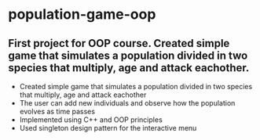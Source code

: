 # population-game-oop
## First project for OOP course. Created simple game that simulates a population divided in two species that multiply, age and attack eachother.

* Created simple game that simulates a population divided in two species that multiply, age and attack eachother
* The user can add new individuals and observe how the population evolves as time passes
* Implemented using C++ and OOP principles
* Used singleton design pattern for the interactive menu
